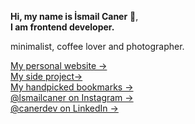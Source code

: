 **Hi, my name is İsmail Caner** 👋,<br />
**I am frontend developer.**

minimalist, coffee lover and photographer.

[My personal website &rarr;](https://ismailcaner.com)<br />
[My side project&rarr;](https://inspov1.vercel.app/)<br />
[My handpicked bookmarks &rarr;](https://ismailcaner.com/bookmarks)<br />
[@lsmailcaner on Instagram &rarr;](https://www.instagram.com/lsmailcaner/)<br />
[@canerdev on LinkedIn &rarr;](https://www.linkedin.com/in/canerdev/)
